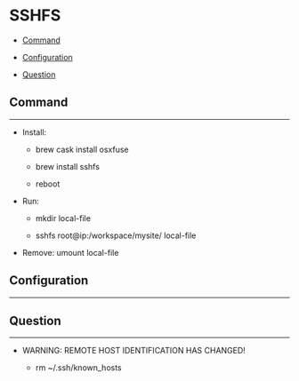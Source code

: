 # SSHFS

  + [Command](#command)

  + [Configuration](#configuration)

  + [Question](#question)

## Command

***

  + Install:

    - brew cask install osxfuse

    - brew install sshfs

    - reboot

  + Run:

    - mkdir local-file

    - sshfs root@ip:/workspace/mysite/ local-file

  + Remove: umount local-file

## Configuration

***

## Question

***

  + WARNING: REMOTE HOST IDENTIFICATION HAS CHANGED!

    - rm ~/.ssh/known_hosts
